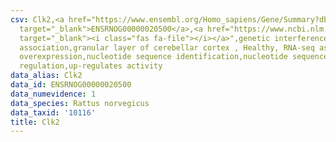 ```yaml
---
csv: Clk2,<a href="https://www.ensembl.org/Homo_sapiens/Gene/Summary?db=core;g=ENSRNOG00000020500"
  target="_blank">ENSRNOG00000020500</a>,<a href="https://www.ncbi.nlm.nih.gov/pubmed/30467350"
  target="_blank"><i class="fas fa-file"></i></a>",genetic interference,functional
  association,granular layer of cerebellar cortex , Healthy, RNA-seq assay, hsf-1
  overexpression,nucleotide sequence identification,nucleotide sequence identification,transcriptional
  regulation,up-regulates activity
data_alias: Clk2
data_id: ENSRNOG00000020500
data_numevidence: 1
data_species: Rattus norvegicus
data_taxid: '10116'
title: Clk2
---
```

